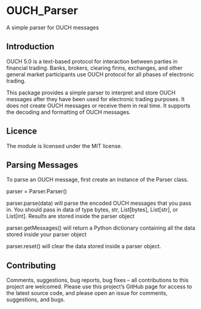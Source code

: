 # OUCH_Parser
A simple parser for OUCH messages

## Introduction
OUCH 5.0 is a text-based protocol for interaction between parties in financial trading. Banks, brokers, clearing firms, exchanges, and other general market participants use OUCH protocol for all phases of electronic trading.

This package provides a simple parser to interpret and store OUCH messages after they have been used for electronic trading purposes. It does not create OUCH messages or receive them in real time. It supports the decoding and formatting of OUCH messages.

## Licence
The module is licensed under the MIT license.


## Parsing Messages

To parse an OUCH message, first create an instance of the Parser class.

parser = Parser.Parser()

parser.parse(data) will parse the encoded OUCH messages that you pass in. You should pass in data of type bytes, str, List[bytes], List[str], or List[int]. Results are stored inside the parser object

parser.getMessages() will return a Python dictionary containing all the data stored inside your parser object

parser.reset() will clear the data stored inside a parser object.

## Contributing
Comments, suggestions, bug reports, bug fixes – all contributions to this project are welcomed. Please use this project’s GitHub page for access to the latest source code, and please open an issue for comments, suggestions, and bugs.
